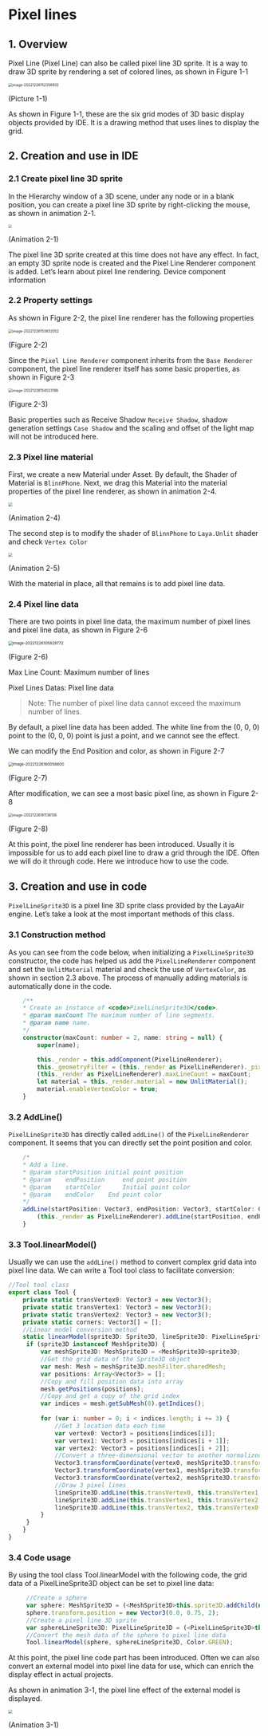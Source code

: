 # Pixel lines



## 1. Overview

Pixel Line (Pixel Line) can also be called pixel line 3D sprite. It is a way to draw 3D sprite by rendering a set of colored lines, as shown in Figure 1-1

<img src="img/1-1.png" alt="image-20221226152358932" style="zoom:50%;" />

(Picture 1-1)

As shown in Figure 1-1, these are the six grid modes of 3D basic display objects provided by IDE. It is a drawing method that uses lines to display the grid.



## 2. Creation and use in IDE

### 2.1 Create pixel line 3D sprite

In the Hierarchy window of a 3D scene, under any node or in a blank position, you can create a pixel line 3D sprite by right-clicking the mouse, as shown in animation 2-1.

<img src="img/2-1.gif" style="zoom: 43%;" />

(Animation 2-1)

The pixel line 3D sprite created at this time does not have any effect. In fact, an empty 3D sprite node is created and the Pixel Line Renderer component is added. Let’s learn about pixel line rendering. Device component information



### 2.2 Property settings

As shown in Figure 2-2, the pixel line renderer has the following properties

<img src="img/2-2.png" alt="image-20221226153832052" style="zoom:50%;" />

(Figure 2-2)

Since the `Pixel Line Renderer` component inherits from the `Base Renderer` component, the pixel line renderer itself has some basic properties, as shown in Figure 2-3

<img src="img/2-3.png" alt="image-20221226154023186" style="zoom:50%;" />

(Figure 2-3)

Basic properties such as Receive Shadow `Receive Shadow`, shadow generation settings `Case Shadow` and the scaling and offset of the light map will not be introduced here.



### 2.3 Pixel line material

First, we create a new Material under Asset. By default, the Shader of Material is `BlinnPhone`. Next, we drag this Material into the material properties of the pixel line renderer, as shown in animation 2-4.

<img src="img/2-4.gif" style="zoom: 50%;" />

(Animation 2-4)

The second step is to modify the shader of `BlinnPhone` to `Laya.Unlit` shader and check `Vertex Color`

<img src="img/2-5.gif" style="zoom:50%;" />

(Animation 2-5)

With the material in place, all that remains is to add pixel line data.



### 2.4 Pixel line data

There are two points in pixel line data, the maximum number of pixel lines and pixel line data, as shown in Figure 2-6

<img src="img/2-6.png" alt="image-20221226105829772" style="zoom:55%;" />   

(Figure 2-6)

Max Line Count: Maximum number of lines

Pixel Lines Datas: Pixel line data

> Note: The number of pixel line data cannot exceed the maximum number of lines.

By default, a pixel line data has been added. The white line from the (0, 0, 0) point to the (0, 0, 0) point is just a point, and we cannot see the effect.

We can modify the End Position and color, as shown in Figure 2-7

<img src="img/2-7.png" alt="image-20221226160058800" style="zoom:55%;" />

(Figure 2-7)

After modification, we can see a most basic pixel line, as shown in Figure 2-8

<img src="img/2-8.png" alt="image-20221226161136136" style="zoom:50%;" />

(Figure 2-8)



At this point, the pixel line renderer has been introduced. Usually it is impossible for us to add each pixel line to draw a grid through the IDE. Often we will do it through code. Here we introduce how to use the code.



## 3. Creation and use in code

`PixelLineSprite3D` is a pixel line 3D sprite class provided by the LayaAir engine. Let’s take a look at the most important methods of this class.



### 3.1 Construction method

As you can see from the code below, when initializing a `PixelLineSprite3D` constructor, the code has helped us add the `PixelLineRenderer` component and set the `UnlitMaterial` material and check the use of `VertexColor`, as shown in section 2.3 above. The process of manually adding materials is automatically done in the code.

```typescript
	/**
 	* Create an instance of <code>PixelLineSprite3D</code>.
 	* @param maxCount The maximum number of line segments.
 	* @param name name.
 	*/
	constructor(maxCount: number = 2, name: string = null) {
    	super(name);

    	this._render = this.addComponent(PixelLineRenderer);
    	this._geometryFilter = (this._render as PixelLineRenderer)._pixelLineFilter;
    	(this._render as PixelLineRenderer).maxLineCount = maxCount;
    	let material = this._render.material = new UnlitMaterial();
    	material.enableVertexColor = true;
	}
```



### 3.2 AddLine()

`PixelLineSprite3D` has directly called `addLine()` of the `PixelLineRenderer` component. It seems that you can directly set the point position and color.

```typescript
	/*
 	* Add a line.
 	* @param startPosition initial point position
 	* @param    endPosition   	end point position
 	* @param    startColor   	Initial point color
 	* @param    endColor   	End point color
 	*/
	addLine(startPosition: Vector3, endPosition: Vector3, startColor: Color, endColor: Color): void {
    	(this._render as PixelLineRenderer).addLine(startPosition, endPosition, startColor, endColor);
	}
```



### 3.3 Tool.linearModel()

Usually we can use the `addLine()` method to convert complex grid data into pixel line data. We can write a Tool tool class to facilitate conversion:

```typescript
//Tool tool class
export class Tool {
    private static transVertex0: Vector3 = new Vector3();
    private static transVertex1: Vector3 = new Vector3();
    private static transVertex2: Vector3 = new Vector3();
    private static corners: Vector3[] = [];
    //Linear model conversion method
    static linearModel(sprite3D: Sprite3D, lineSprite3D: PixelLineSprite3D, color: Color): void {
   	 if (sprite3D instanceof MeshSprite3D) {
   		 var meshSprite3D: MeshSprite3D = <MeshSprite3D>sprite3D;
   		 //Get the grid data of the Sprite3D object
   		 var mesh: Mesh = meshSprite3D.meshFilter.sharedMesh;
   		 var positions: Array<Vector3> = [];
   		 //Copy and fill position data into array
   		 mesh.getPositions(positions);
   		 //Copy and get a copy of the grid index
   		 var indices = mesh.getSubMesh(0).getIndices();
   		 
   		 for (var i: number = 0; i < indices.length; i += 3) {
   			 //Get 3 location data each time
   			 var vertex0: Vector3 = positions[indices[i]];
   			 var vertex1: Vector3 = positions[indices[i + 1]];
   			 var vertex2: Vector3 = positions[indices[i + 2]];
   			 //Convert a three-dimensional vector to another normalized three-dimensional vector through a matrix
   			 Vector3.transformCoordinate(vertex0, meshSprite3D.transform.worldMatrix, this.transVertex0);
   			 Vector3.transformCoordinate(vertex1, meshSprite3D.transform.worldMatrix, this.transVertex1);
   			 Vector3.transformCoordinate(vertex2, meshSprite3D.transform.worldMatrix, this.transVertex2);
   			 //Draw 3 pixel lines
   			 lineSprite3D.addLine(this.transVertex0, this.transVertex1, color, color);
   			 lineSprite3D.addLine(this.transVertex1, this.transVertex2, color, color);
   			 lineSprite3D.addLine(this.transVertex2, this.transVertex0, color, color);
   		 }
   	 }
    }
}
```



### 3.4 Code usage

By using the tool class Tool.linearModel with the following code, the grid data of a PixelLineSprite3D object can be set to pixel line data:

```typescript
   	 //Create a sphere
   	 var sphere: MeshSprite3D = (<MeshSprite3D>this.sprite3D.addChild(new MeshSprite3D(PrimitiveMesh.createSphere(0.25, 20, 20))));
   	 sphere.transform.position = new Vector3(0.0, 0.75, 2);
   	 //Create a pixel line 3D sprite
   	 var sphereLineSprite3D: PixelLineSprite3D = (<PixelLineSprite3D>this.lineSprite3D.addChild(new PixelLineSprite3D(3500)));
   	 //Convert the mesh data of the sphere to pixel line data
   	 Tool.linearModel(sphere, sphereLineSprite3D, Color.GREEN);
```



At this point, the pixel line code part has been introduced. Often we can also convert an external model into pixel line data for use, which can enrich the display effect in actual projects.

As shown in animation 3-1, the pixel line effect of the external model is displayed.

<img src="img/3-1.gif" style="zoom:50%;" />

(Animation 3-1)

 








